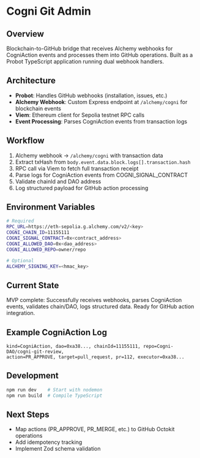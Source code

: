 # Cogni Git Admin

## Overview
Blockchain-to-GitHub bridge that receives Alchemy webhooks for CogniAction events and processes them into GitHub operations. Built as a Probot TypeScript application running dual webhook handlers.

## Architecture
- **Probot**: Handles GitHub webhooks (installation, issues, etc.)
- **Alchemy Webhook**: Custom Express endpoint at `/alchemy/cogni` for blockchain events
- **Viem**: Ethereum client for Sepolia testnet RPC calls
- **Event Processing**: Parses CogniAction events from transaction logs

## Workflow
1. Alchemy webhook → `/alchemy/cogni` with transaction data
2. Extract txHash from `body.event.data.block.logs[].transaction.hash`
3. RPC call via Viem to fetch full transaction receipt
4. Parse logs for CogniAction events from COGNI_SIGNAL_CONTRACT
5. Validate chainId and DAO address
6. Log structured payload for GitHub action processing

## Environment Variables
```bash
# Required
RPC_URL=https://eth-sepolia.g.alchemy.com/v2/<key>
COGNI_CHAIN_ID=11155111
COGNI_SIGNAL_CONTRACT=0x<contract_address>
COGNI_ALLOWED_DAO=0x<dao_address>
COGNI_ALLOWED_REPO=owner/repo

# Optional
ALCHEMY_SIGNING_KEY=<hmac_key>
```

## Current State
MVP complete: Successfully receives webhooks, parses CogniAction events, validates chain/DAO, logs structured data. Ready for GitHub action integration.

## Example CogniAction Log
```
kind=CogniAction, dao=0xa38..., chainId=11155111, repo=Cogni-DAO/cogni-git-review, 
action=PR_APPROVE, target=pull_request, pr=112, executor=0xa38...
```

## Development
```bash
npm run dev    # Start with nodemon
npm run build  # Compile TypeScript
```

## Next Steps
- Map actions (PR_APPROVE, PR_MERGE, etc.) to GitHub Octokit operations
- Add idempotency tracking
- Implement Zod schema validation